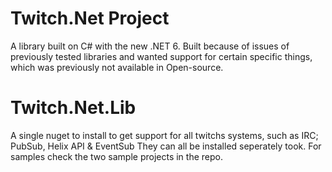 # Twitch.Net Project
A library built on C# with the new .NET 6.
Built because of issues of previously tested libraries and wanted support for certain specific things, which was previously not available in Open-source.

# Twitch.Net.Lib
A single nuget to install to get support for all twitchs systems, such as IRC; PubSub, Helix API & EventSub
They can all be installed seperately took. For samples check the two sample projects in the repo.